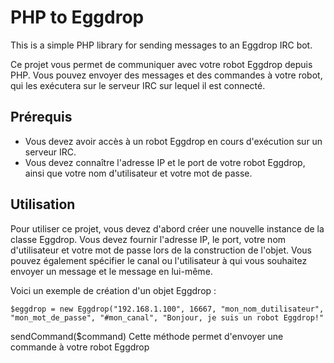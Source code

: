 # PHP to Eggdrop
This is a simple PHP library for sending messages to an Eggdrop IRC bot.

Ce projet vous permet de communiquer avec votre robot Eggdrop depuis PHP. Vous pouvez envoyer des messages et des commandes à votre robot, qui les exécutera sur le serveur IRC sur lequel il est connecté.

## Prérequis
* Vous devez avoir accès à un robot Eggdrop en cours d'exécution sur un serveur IRC.
* Vous devez connaître l'adresse IP et le port de votre robot Eggdrop, ainsi que votre nom d'utilisateur et votre mot de passe.

## Utilisation
Pour utiliser ce projet, vous devez d'abord créer une nouvelle instance de la classe Eggdrop. Vous devez fournir l'adresse IP, le port, votre nom d'utilisateur et votre mot de passe lors de la construction de l'objet. Vous pouvez également spécifier le canal ou l'utilisateur à qui vous souhaitez envoyer un message et le message en lui-même.

Voici un exemple de création d'un objet Eggdrop :
```
$eggdrop = new Eggdrop("192.168.1.100", 16667, "mon_nom_dutilisateur", "mon_mot_de_passe", "#mon_canal", "Bonjour, je suis un robot Eggdrop!"

```
sendCommand($command)
Cette méthode permet d'envoyer une commande à votre robot Eggdrop